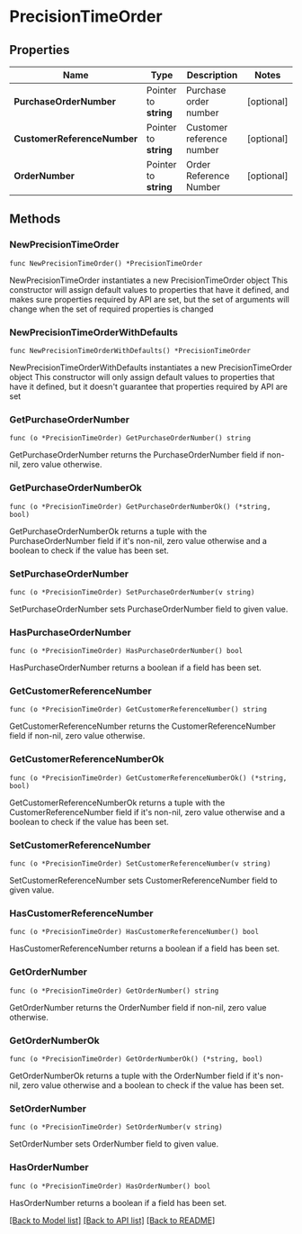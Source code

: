 # PrecisionTimeOrder

## Properties

Name | Type | Description | Notes
------------ | ------------- | ------------- | -------------
**PurchaseOrderNumber** | Pointer to **string** | Purchase order number | [optional] 
**CustomerReferenceNumber** | Pointer to **string** | Customer reference number | [optional] 
**OrderNumber** | Pointer to **string** | Order Reference Number | [optional] 

## Methods

### NewPrecisionTimeOrder

`func NewPrecisionTimeOrder() *PrecisionTimeOrder`

NewPrecisionTimeOrder instantiates a new PrecisionTimeOrder object
This constructor will assign default values to properties that have it defined,
and makes sure properties required by API are set, but the set of arguments
will change when the set of required properties is changed

### NewPrecisionTimeOrderWithDefaults

`func NewPrecisionTimeOrderWithDefaults() *PrecisionTimeOrder`

NewPrecisionTimeOrderWithDefaults instantiates a new PrecisionTimeOrder object
This constructor will only assign default values to properties that have it defined,
but it doesn't guarantee that properties required by API are set

### GetPurchaseOrderNumber

`func (o *PrecisionTimeOrder) GetPurchaseOrderNumber() string`

GetPurchaseOrderNumber returns the PurchaseOrderNumber field if non-nil, zero value otherwise.

### GetPurchaseOrderNumberOk

`func (o *PrecisionTimeOrder) GetPurchaseOrderNumberOk() (*string, bool)`

GetPurchaseOrderNumberOk returns a tuple with the PurchaseOrderNumber field if it's non-nil, zero value otherwise
and a boolean to check if the value has been set.

### SetPurchaseOrderNumber

`func (o *PrecisionTimeOrder) SetPurchaseOrderNumber(v string)`

SetPurchaseOrderNumber sets PurchaseOrderNumber field to given value.

### HasPurchaseOrderNumber

`func (o *PrecisionTimeOrder) HasPurchaseOrderNumber() bool`

HasPurchaseOrderNumber returns a boolean if a field has been set.

### GetCustomerReferenceNumber

`func (o *PrecisionTimeOrder) GetCustomerReferenceNumber() string`

GetCustomerReferenceNumber returns the CustomerReferenceNumber field if non-nil, zero value otherwise.

### GetCustomerReferenceNumberOk

`func (o *PrecisionTimeOrder) GetCustomerReferenceNumberOk() (*string, bool)`

GetCustomerReferenceNumberOk returns a tuple with the CustomerReferenceNumber field if it's non-nil, zero value otherwise
and a boolean to check if the value has been set.

### SetCustomerReferenceNumber

`func (o *PrecisionTimeOrder) SetCustomerReferenceNumber(v string)`

SetCustomerReferenceNumber sets CustomerReferenceNumber field to given value.

### HasCustomerReferenceNumber

`func (o *PrecisionTimeOrder) HasCustomerReferenceNumber() bool`

HasCustomerReferenceNumber returns a boolean if a field has been set.

### GetOrderNumber

`func (o *PrecisionTimeOrder) GetOrderNumber() string`

GetOrderNumber returns the OrderNumber field if non-nil, zero value otherwise.

### GetOrderNumberOk

`func (o *PrecisionTimeOrder) GetOrderNumberOk() (*string, bool)`

GetOrderNumberOk returns a tuple with the OrderNumber field if it's non-nil, zero value otherwise
and a boolean to check if the value has been set.

### SetOrderNumber

`func (o *PrecisionTimeOrder) SetOrderNumber(v string)`

SetOrderNumber sets OrderNumber field to given value.

### HasOrderNumber

`func (o *PrecisionTimeOrder) HasOrderNumber() bool`

HasOrderNumber returns a boolean if a field has been set.


[[Back to Model list]](../README.md#documentation-for-models) [[Back to API list]](../README.md#documentation-for-api-endpoints) [[Back to README]](../README.md)


